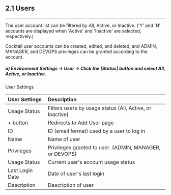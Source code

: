 ## 2.1 Users

---

The user account list can be filtered by All, Active, or Inactive. \('Y' and 'N' accounts are displayed when 'Active' and 'Inactive' are selected, respectively.\)

Cocktail user accounts can be created, edited, and deleted, and ADMIN, MANAGER, and DEVOPS privileges can be granted according to the account.

##### a\) Environment Settings → User → Click the [Status] button and select All, Active, or Inactive.


User Settings


| **User Settings** | **Description** |
| :--- | :--- |
| Usage Status | Filters users by usage status \(All, Active, or Inactive\) |
| + button | Redirects to Add User page |
| ID | ID \(email format\) used by a user to log in |
| Name | Name of user |
| Privileges | Privileges granted to user. \(ADMIN, MANAGER, or DEVOPS\) |
| Usage Status | Current user's account usage status |
| Last Login Date | Date of user's last login |
| Description | Description of user |



